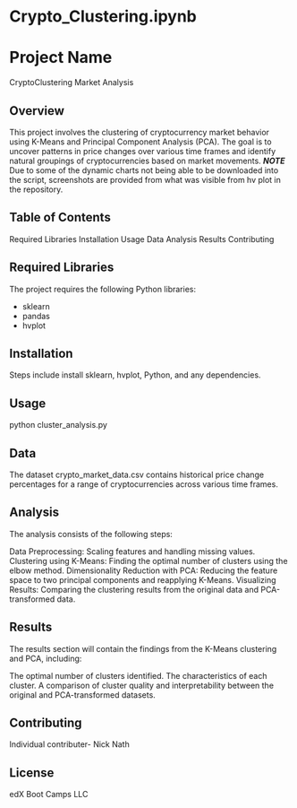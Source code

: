 # Crypto_Clustering.ipynb

# Project Name
CryptoClustering Market Analysis 

## Overview
This project involves the clustering of cryptocurrency market behavior using K-Means and Principal Component Analysis (PCA). 
The goal is to uncover patterns in price changes over various time frames and identify natural groupings of cryptocurrencies based on market movements.
***NOTE*** Due to some of the dynamic charts not being able to be downloaded into the script, screenshots are provided from what was visible from hv plot in the repository.

## Table of Contents
Required Libraries
Installation
Usage
Data
Analysis
Results
Contributing

## Required Libraries
The project requires the following Python libraries:
- sklearn
- pandas
- hvplot

## Installation
Steps include install sklearn, hvplot, Python, and any dependencies.

## Usage
python cluster_analysis.py

## Data
The dataset crypto_market_data.csv contains historical price change percentages for a range of cryptocurrencies across various time frames.


## Analysis
The analysis consists of the following steps:

Data Preprocessing: Scaling features and handling missing values.
Clustering using K-Means: Finding the optimal number of clusters using the elbow method.
Dimensionality Reduction with PCA: Reducing the feature space to two principal components and reapplying K-Means.
Visualizing Results: Comparing the clustering results from the original data and PCA-transformed data.


## Results
The results section will contain the findings from the K-Means clustering and PCA, including:

The optimal number of clusters identified.
The characteristics of each cluster.
A comparison of cluster quality and interpretability between the original and PCA-transformed datasets.


## Contributing
Individual contributer- Nick Nath


## License
edX Boot Camps LLC
